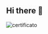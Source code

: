 ## Hi there 👋

<!--
**GiorgiaMannino/GiorgiaMannino** is a ✨ _special_ ✨ repository because its `README.md` (this file) appears on your GitHub profile.

Here are some ideas to get you started:

- 🔭 I’m currently working on ...
- 🌱 I’m currently learning ...
- 👯 I’m looking to collaborate on ...
- 🤔 I’m looking for help with ...
- 💬 Ask me about ...
- 📫 How to reach me: ...
- 😄 Pronouns: ...
- ⚡ Fun fact: ...
-->
![certificato](https://github.com/user-attachments/assets/bff8b9a1-c648-49cf-a648-3fc41eba2b34)
